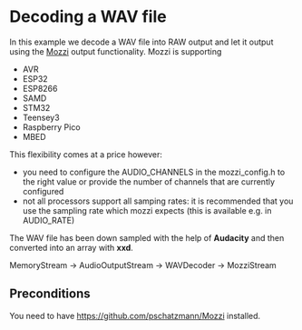 # Decoding a WAV file

In this example we decode a WAV file into RAW output and let it output using the [Mozzi](https://sensorium.github.io/Mozzi/) output functionality.
Mozzi is supporting

- AVR
- ESP32
- ESP8266
- SAMD
- STM32
- Teensey3
- Raspberry Pico
- MBED

This flexibility comes at a price however:
- you need to configure the AUDIO_CHANNELS in the mozzi_config.h to the right value or provide the number of channels that are currently configured
- not all processors support all samping rates: it is recommended that you use the sampling rate which mozzi expects (this is available e.g. in AUDIO_RATE)

The WAV file has been down sampled with the help of __Audacity__ and then converted into an array with __xxd__. 

MemoryStream -> AudioOutputStream -> WAVDecoder -> MozziStream


## Preconditions

You need to have https://github.com/pschatzmann/Mozzi installed.
